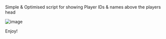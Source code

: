 Simple & Optimised script for showing Player IDs & names above the players head

![image](https://github.com/user-attachments/assets/354da686-7de2-435b-9c38-3449fba648eb)

Enjoy!
